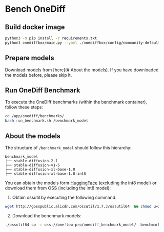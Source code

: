# Bench OneDiff

## Build docker image

```bash
python3 -m pip install -r requirements.txt
python3 onediffbox/main.py --yaml ./onediffbox/config/community-default.yaml
```

## Prepare models

Download models from [here](# About the models). If you have downloaded the models before, please skip it.

## Run OneDiff Benchmark

To execute the OneDiff benchmarks (within the benchmark container), follow these steps:

```bash
cd /app/onediff/benchmarks/
bash run_benchmark.sh /benchmark_model
```

## About the models

The structure of `/benchmark_model` should follow this hierarchy:

```text
benchmark_model
├── stable-diffusion-2-1
├── stable-diffusion-v1-5
├── stable-diffusion-xl-base-1.0
├── stable-diffusion-xl-base-1.0-int8
```

You can obtain the models form [HuggingFace](https://huggingface.co) (excluding the int8 model) or download them from OSS (including the int8 model):

1. Obtain ossutil by executing the following command:

```bash
wget http://gosspublic.alicdn.com/ossutil/1.7.3/ossutil64  && chmod u+x ossutil64
```

2. Download the benchmark models:

```bash
./ossutil64 cp -r oss://oneflow-pro/onediff_benchmark_model/  benchmark_model  --update 
```
